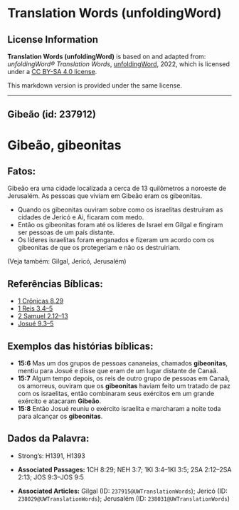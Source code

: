 # Translation Words (unfoldingWord)

## License Information

**Translation Words (unfoldingWord)** is based on and adapted from: _unfoldingWord® Translation Words_, [unfoldingWord](https://unfoldingword.org/utw), 2022, which is licensed under a [CC BY-SA 4.0 license](https://creativecommons.org/licenses/by-sa/4.0/legalcode.en).

This markdown version is provided under the same license.



--------------------------------

## Gibeão (id: 237912)

Gibeão, gibeonitas
==================

Fatos:
------

Gibeão era uma cidade localizada a cerca de 13 quilômetros a noroeste de Jerusalém. As pessoas que viviam em Gibeão eram os gibeonitas.

* Quando os gibeonitas ouviram sobre como os israelitas destruíram as cidades de Jericó e Ai, ficaram com medo.
* Então os gibeonitas foram até os líderes de Israel em Gilgal e fingiram ser pessoas de um país distante.
* Os líderes israelitas foram enganados e fizeram um acordo com os gibeonitas de que os protegeriam e não os destruiriam.

(Veja também: Gilgal, Jericó, Jerusalém)

Referências Bíblicas:
---------------------

* [1 Crônicas 8\.29](https://ref.ly/1Chr8:29)
* [1 Reis 3\.4–5](https://ref.ly/1Kgs3:4-1Kgs3:5)
* [2 Samuel 2\.12–13](https://ref.ly/2Sam2:12-2Sam2:13)
* [Josué 9\.3–5](https://ref.ly/Josh9:3-Josh9:5)

Exemplos das histórias bíblicas:
--------------------------------

* **15:6** Mas um dos grupos de pessoas cananeias, chamados **gibeonitas**, mentiu para Josué e disse que eram de um lugar distante de Canaã.
* **15:7** Algum tempo depois, os reis de outro grupo de pessoas em Canaã, os amorreus, ouviram que os **gibeonitas** haviam feito um tratado de paz com os israelitas, então combinaram seus exércitos em um grande exército e atacaram **Gibeão**.
* **15:8** Então Josué reuniu o exército israelita e marcharam a noite toda para alcançar os **gibeonitas**.

Dados da Palavra:
-----------------

* Strong’s: H1391, H1393

* **Associated Passages:** 1CH 8:29; NEH 3:7; 1KI 3:4–1KI 3:5; 2SA 2:12–2SA 2:13; JOS 9:3–JOS 9:5
* **Associated Articles:** Gilgal (ID: `237915@UWTranslationWords`); Jericó (ID: `238029@UWTranslationWords`); Jerusalém (ID: `238031@UWTranslationWords`)

